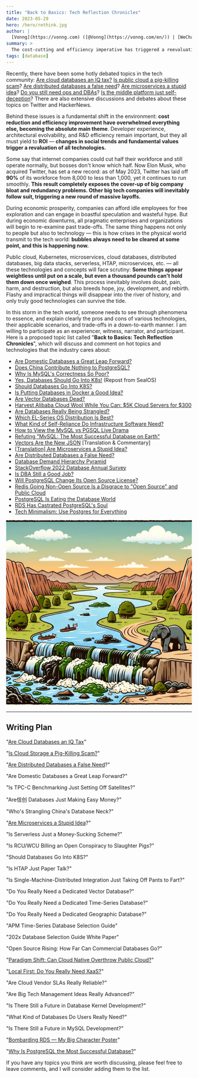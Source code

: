```yaml
---
title: "Back to Basics: Tech Reflection Chronicles"
date: 2023-05-29
hero: /hero/rethink.jpg
author: |
  [Vonng](https://vonng.com) ([@Vonng](https://vonng.com/en/)) | [WeChat](https://mp.weixin.qq.com/s/Q0OtrpEhF24XN7gwMjbSRA)
summary: >
  The cost-cutting and efficiency imperative has triggered a reevaluation of all technologies, including databases. This series will critique hot technologies in the DB field and pose fundamental questions about their trade-offs in today's context.
tags: [database]
---
```


Recently, there have been some hotly debated topics in the tech community: [Are cloud databases an IQ tax?](/cloud/rds/) [Is public cloud a pig-killing scam](/cloud/ebs/)? [Are distributed databases a false need](/db/distributive-bullshit/)? [Are microservices a stupid idea](/db/microservice-bad-idea/)? [Do you still need ops and DBAs](https://mp.weixin.qq.com/s/Gk9bG_EOIv0IAkim41XRHg)? [Is the middle platform just self-deception](https://mp.weixin.qq.com/s/VgTU7NcOwmrX-nbrBBeH_w)? There are also extensive discussions and debates about these topics on Twitter and HackerNews.

Behind these issues is a fundamental shift in the environment: **cost reduction and efficiency improvement have overwhelmed everything else, becoming the absolute main theme**. Developer experience, architectural evolvability, and R&D efficiency remain important, but they all must yield to **ROI** — **changes in social trends and fundamental values trigger a revaluation of all technologies.**

Some say that internet companies could cut half their workforce and still operate normally, but bosses don't know which half. Now Elon Musk, who acquired Twitter, has set a new record: as of May 2023, Twitter has laid off **90%** of its workforce from 8,000 to less than 1,000, yet it continues to run smoothly. **This result completely exposes the cover-up of big company bloat and redundancy problems. Other big tech companies will inevitably follow suit, triggering a new round of massive layoffs.**

During economic prosperity, companies can afford idle employees for free exploration and can engage in boastful speculation and wasteful hype. But during economic downturns, all pragmatic enterprises and organizations will begin to re-examine past trade-offs. The same thing happens not only to people but also to technology — this is how crises in the physical world transmit to the tech world: **bubbles always need to be cleared at some point, and this is happening now.**

Public cloud, Kubernetes, microservices, cloud databases, distributed databases, big data stacks, serverless, HTAP, microservices, etc. — all these technologies and concepts will face scrutiny: **Some things appear weightless until put on a scale, but even a thousand pounds can't hold them down once weighed**. This process inevitably involves doubt, pain, harm, and destruction, but also breeds hope, joy, development, and rebirth. Flashy and impractical things will disappear into the river of history, and only truly good technologies can survive the tide.

In this storm in the tech world, someone needs to see through phenomena to essence, and explain clearly the pros and cons of various technologies, their applicable scenarios, and trade-offs in a down-to-earth manner. I am willing to participate as an experiencer, witness, narrator, and participant. Here is a proposed topic list called "**Back to Basics: Tech Reflection Chronicles**", which will discuss and comment on hot topics and technologies that the industry cares about:

- [Are Domestic Databases a Great Leap Forward?](https://mp.weixin.qq.com/s/aLXC7f2iYUfATNWsnyotkA)
- [Does China Contribute Nothing to PostgreSQL?](https://mp.weixin.qq.com/s/79_PnX-a5iSfDMgz_VUx5A)
- [Why Is MySQL's Correctness So Poor?](https://mp.weixin.qq.com/s/gQZ3Q5JKV8gaBNhc1puPcA)
- [Yes, Databases Should Go Into K8s!](https://mp.weixin.qq.com/s/rpyNczx0AD_iseMMLioVjw) (Repost from SealOS)
- [Should Databases Go Into K8S?](https://mp.weixin.qq.com/s/4a8Qy4O80xqsnytC4l9lRg)
- [Is Putting Databases in Docker a Good Idea?](https://mp.weixin.qq.com/s/kFftay1IokBDqyMuArqOpg)
- [Are Vector Databases Dead?](https://mp.weixin.qq.com/s/0eBZ4zyX6XjBQO0GqlANnw)
- [Harvest Alibaba Cloud Wool While You Can: $5K Cloud Servers for $300](https://mp.weixin.qq.com/s/Nh28VahZkQMdR8fDoi0_rQ)
- [Are Databases Really Being Strangled?](https://mp.weixin.qq.com/s/vh1JE_BdaLetWtt5vvPDDw)
- [Which EL-Series OS Distribution Is Best?](https://mp.weixin.qq.com/s/xHG8OURTYlmnQTorFkzioA)
- [What Kind of Self-Reliance Do Infrastructure Software Need?](https://mp.weixin.qq.com/s/hWbcc9cMM9qTjPJ0m6G0Kg)
- [How to View the MySQL vs PGSQL Live Drama](https://mp.weixin.qq.com/s/tRNedHlXmp7YfCqd21e5PA)
- [Refuting "MySQL: The Most Successful Database on Earth"](https://mp.weixin.qq.com/s/7UvQulQGt9SIhUQasxuEZw)
- [Vectors Are the New JSON](https://mp.weixin.qq.com/s/BJkbtwl_SPx99GBOzPsJiA) [Translation & Commentary]
- [[Translation] Are Microservices a Stupid Idea?](https://mp.weixin.qq.com/s/mEmz8pviahEAWy1-SA8vcg)
- [Are Distributed Databases a False Need?](https://mp.weixin.qq.com/s/-eaCoZR9Z5srQ-1YZm1QJA)
- [Database Demand Hierarchy Pyramid](https://mp.weixin.qq.com/s/1xR92Z67kvvj2_NpUMie1Q)
- [StackOverflow 2022 Database Annual Survey](https://mp.weixin.qq.com/s/xcORYy2suzOw50SOaOCodw)
- [Is DBA Still a Good Job?](https://mp.weixin.qq.com/s/Py3o31w3db5E9FsviAZeCA)
- [Will PostgreSQL Change Its Open Source License?](https://mp.weixin.qq.com/s/qNcqGHL-wVTSB7Kxko2eNw)
- [Redis Going Non-Open Source Is a Disgrace to "Open Source" and Public Cloud](https://mp.weixin.qq.com/s/W5kOLxeJCIHjnWbIHc1Pzw)
- [PostgreSQL Is Eating the Database World](https://mp.weixin.qq.com/s/8_uhRH93oAoHZqoC90DA6g)
- [RDS Has Castrated PostgreSQL's Soul](https://mp.weixin.qq.com/s/EH7RPB6ImfMHXhOMU7P5Qg)
- [Tech Minimalism: Use Postgres for Everything](https://mp.weixin.qq.com/s/yI06zdqnW5uWnqvKmgM-9g)


[![](rethink.jpg)](https://mp.weixin.qq.com/s/Q0OtrpEhF24XN7gwMjbSRA)

----------------

## Writing Plan

"[Are Cloud Databases an IQ Tax](https://mp.weixin.qq.com/s/LefEAXTcBH-KBJNhXNoc7A)"

"[Is Cloud Storage a Pig-Killing Scam?](http://mp.weixin.qq.com/s?__biz=MzU5ODAyNTM5Ng==&mid=2247485391&idx=1&sn=4cec9af2b58160eb345a6b12411f0b68&chksm=fe4b3214c93cbb023c13a89133c75bf1e88e1543de9359df7447498e4a9d5ec555313a954566&scene=21#wechat_redirect)"

"[Are Distributed Databases a False Need](http://mp.weixin.qq.com/s?__biz=MzU5ODAyNTM5Ng==&mid=2247485549&idx=1&sn=7c34439d82431129c57aba211202b5ca&chksm=fe4b3db6c93cb4a0423daf3a226e04867821e34ba3c6b5a8145bd5319c728fb08d63b2544a43&scene=21#wechat_redirect)?"

"Are Domestic Databases a Great Leap Forward?"

"Is TPC-C Benchmarking Just Setting Off Satellites?"

"Are信创 Databases Just Making Easy Money?"

"Who's Strangling China's Database Neck?"

"[Are Microservices a Stupid Idea](http://mp.weixin.qq.com/s?__biz=MzU5ODAyNTM5Ng==&mid=2247485566&idx=1&sn=640f4441fddbfe889d98d715af0a1cad&chksm=fe4b3da5c93cb4b30839bc2e65f40983c7e881768c908a4a38ffe3565543b56090244d38f63e&scene=21#wechat_redirect)?"

"Is Serverless Just a Money-Sucking Scheme?"

"Is RCU/WCU Billing an Open Conspiracy to Slaughter Pigs?"

"Should Databases Go Into K8S?"

"Is HTAP Just Paper Talk?"

"Is Single-Machine-Distributed Integration Just Taking Off Pants to Fart?"

"Do You Really Need a Dedicated Vector Database?"

"Do You Really Need a Dedicated Time-Series Database?"

"Do You Really Need a Dedicated Geographic Database?"

"APM Time-Series Database Selection Guide"

"202x Database Selection Guide White Paper"

"Open Source Rising: How Far Can Commercial Databases Go?"

"[Paradigm Shift: Can Cloud Native Overthrow Public Cloud?](http://mp.weixin.qq.com/s?__biz=MzU5ODAyNTM5Ng==&mid=2247485301&idx=1&sn=2fb038f8b9f26c095d97eb0d87e8b262&chksm=fe4b32aec93cbbb81fbb1d7dfadba404ff7015d2b83f590bbe46a7372b55ac0aac076a71a76b&scene=21#wechat_redirect)"

"[Local First: Do You Really Need XaaS?](http://mp.weixin.qq.com/s?__biz=MzU5ODAyNTM5Ng==&mid=2247484735&idx=1&sn=4bd01a8268411de05fdea1d68c429f43&chksm=fe4b30e4c93cb9f27fe36ce24040df71bbe0f1035c4a1db6676cae6e10274c7daf4cdc899072&scene=21#wechat_redirect)"

"Are Cloud Vendor SLAs Really Reliable?"

"Are Big Tech Management Ideas Really Advanced?"

"Is There Still a Future in Database Kernel Development?"

"What Kind of Databases Do Users Really Need?"

"Is There Still a Future in MySQL Development?"

"[Bombarding RDS — My Big Character Poster](http://mp.weixin.qq.com/s?__biz=MzU5ODAyNTM5Ng==&mid=2247485349&idx=1&sn=96fde26dd9efd399ef7ae11e52e05843&chksm=fe4b327ec93cbb688e2708ff4e709a7ba32eee2be9d8637e9b941f47e6600dc7fcd2710a42c4&scene=21#wechat_redirect)"

"[Why Is PostgreSQL the Most Successful Database?](http://mp.weixin.qq.com/s?__biz=MzU5ODAyNTM5Ng==&mid=2247485216&idx=1&sn=1b59c7dda5f347145c2f39d2679a274d&chksm=fe4b32fbc93cbbed574358a3bcf127dd2e4f458638b46efaee1a885a5702a66a5d9ca18e3f90&scene=21#wechat_redirect)"



If you have any topics you think are worth discussing, please feel free to leave comments, and I will consider adding them to the list.
